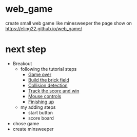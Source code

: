 # web_game
create small web game like minesweeper
the page show on https://eling22.github.io/web_game/
# next step
* Breakout
  * following the tutorial steps
    * [Game over](https://developer.mozilla.org/en-US/docs/Games/Workflows/2D_Breakout_game_pure_JavaScript/Game_over)
    * [Build the brick field](https://developer.mozilla.org/en-US/docs/Games/Workflows/2D_Breakout_game_pure_JavaScript/Build_the_brick_field)
    * [Collision detection](https://developer.mozilla.org/en-US/docs/Games/Workflows/2D_Breakout_game_pure_JavaScript/Collision_detection)
    * [Track the score and win](https://developer.mozilla.org/en-US/docs/Games/Workflows/2D_Breakout_game_pure_JavaScript/Track_the_score_and_win)
    * [Mouse controls](https://developer.mozilla.org/en-US/docs/Games/Workflows/2D_Breakout_game_pure_JavaScript/Mouse_controls)
    * [Finishing up](https://developer.mozilla.org/en-US/docs/Games/Workflows/2D_Breakout_game_pure_JavaScript/Finishing_up)
  * my adding steps
    * start button 
    * score board
* chose game
* create minsweeper
